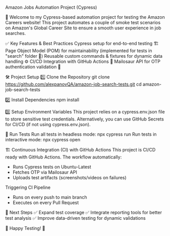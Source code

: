 Amazon Jobs Automation Project (Cypress)

🚀 Welcome to my Cypress-based automation project for testing the Amazon Careers website!
This project automates a couple of smoke test scenarios on Amazon's Global Career Site to ensure a smooth user experience in job searches. 

✅ Key Features & Best Practices
Cypress setup for end-to-end testing 🏗️
Page Object Model (POM) for maintainability (implemented for tests in "search" folder 📂)
Reusable custom commands & fixtures for dynamic data handling ⚙️
CI/CD Integration with GitHub Actions 🚀
Mailosaur API for OTP authentication validation 🔐

🛠️ Project Setup
1️⃣ Clone the Repository
git clone https://github.com/alexpanovQA/amazon-job-search-tests.git
cd amazon-job-search-tests

2️⃣ Install Dependencies
npm install

3️⃣ Setup Environment Variables
This project relies on a cypress.env.json file to store sensitive test credentials.
Alternatively, you can use GitHub Secrets for CI/CD (if not using cypress.env.json).

🚀 Run Tests
Run all tests in headless mode: npx cypress run
Run tests in interactive mode: npx cypress open

🏗️ Continuous Integration (CI) with GitHub Actions
This project is CI/CD ready with GitHub Actions. The workflow automatically:
- Runs Cypress tests on Ubuntu-Latest
- Fetches OTP via Mailosaur API
- Uploads test artifacts (screenshots/videos on failures)

Triggering CI Pipeline
- Runs on every push to main branch
- Executes on every Pull Request

📌 Next Steps
✅ Expand test coverage
✅ Integrate reporting tools for better test analysis
✅ Improve data-driven testing for dynamic validations

🚀 Happy Testing! 🚀